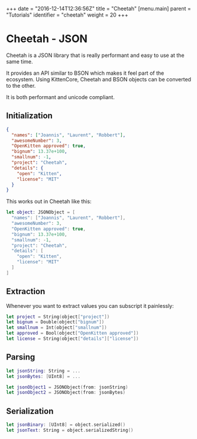 +++
date = "2016-12-14T12:36:56Z"
title = "Cheetah"
[menu.main]
  parent = "Tutorials"
  identifier = "cheetah"
  weight = 20
+++

# Cheetah - JSON

Cheetah is a JSON library that is really performant and easy to use at the same time.

It provides an API similar to BSON which makes it feel part of the ecosystem.
Using KittenCore, Cheetah and BSON objects can be converted to the other.

It is both performant and unicode compliant.

## Initialization

```json
{
  "names": ["Joannis", "Laurent", "Robbert"],
  "awesomeNumber": 3,
  "OpenKitten approved": true,
  "bignum": 13.37e+100,
  "smallnum": -1,
  "project": "Cheetah",
  "details": {
    "open": "Kitten",
    "license": "MIT"
  }
}
```

This works out in Cheetah like this:

```swift
let object: JSONObject = [
  "names": ["Joannis", "Laurent", "Robbert"],
  "awesomeNumber": 3,
  "OpenKitten approved": true,
  "bignum": 13.37e+100,
  "smallnum": -1,
  "project": "Cheetah",
  "details": [
    "open": "Kitten",
    "license": "MIT"
  ]
]
```

## Extraction

Whenever you want to extract values you can subscript it painlessly:

```swift
let project = String(object["project"])
let bignum = Double(object["bignum"])
let smallnum = Int(object["smallnum"])
let approved = Bool(object["OpenKitten approved"])
let license = String(object["details"]["license"])
```

## Parsing

```swift
let jsonString: String = ...
let jsonBytes: [UInt8] = ...

let jsonObject1 = JSONObject(from: jsonString)
let jsonObject2 = JSONObject(from: jsonBytes)
```

## Serialization

```swift
let jsonBinary: [UInt8] = object.serialized()
let jsonText: String = object.serializedString()
```
